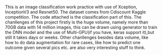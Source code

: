 This is an image classification work practice with use of Xception, InceptionV3 and Resnet50.
The dataset comes from Cdiscount Kaggle competition. The code attached is the classification part of this.
The chanllenges of this project firstly is the huge volume, namely more than 70GB data with 14 million images, this can be drawn using generator to train the DNN model and the use of Multi-GPU(if you have, keras support it),but still it takes days or weeks.
Other chanllenges besides data volume, like how to do data augmentation for rare cases, like how to predict one outcome given several pics etc. are also very interesting stuff to think.
 
